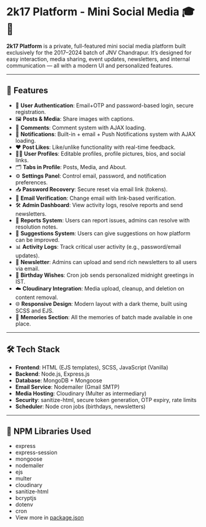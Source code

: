 # 2k17 Platform - Mini Social Media 🎓📱

**2k17 Platform** is a private, full-featured mini social media platform built exclusively for the 2017–2024 batch of JNV Chandrapur. It’s designed for easy interaction, media sharing, event updates, newsletters, and internal communication — all with a modern UI and personalized features.

---

## 🚀 Features

- 🔐 **User Authentication**: Email+OTP and password-based login, secure registration.
- 🖼️ **Posts & Media**: Share images with captions.
- 💬 **Comments**: Comment system with AJAX loading.
- 🔔 **Notifications**: Built-in + email + Push Notifications system with AJAX loading.
- ❤️ **Post Likes**: Like/unlike functionality with real-time feedback.
- 🧑‍💼 **User Profiles**: Editable profiles, profile pictures, bios, and social links.
- 🗂️ **Tabs in Profile**: Posts, Media, and About.
- ⚙️ **Settings Panel**: Control email, password, and notification preferences.
- 📥 **Password Recovery**: Secure reset via email link (tokens).
- 📩 **Email Verification**: Change email with link-based verification.
- 🛠️ **Admin Dashboard**: View activity logs, resolve reports and send newsletters.
- 📝 **Reports System**: Users can report issues, admins can resolve with resolution notes.
- 📝 **Suggestions System**: Users can give suggestions on how platform can be improved.
- 📊 **Activity Logs**: Track critical user activity (e.g., password/email updates).
- 📧 **Newsletter**: Admins can upload and send rich newsletters to all users via email.
- 📅 **Birthday Wishes**: Cron job sends personalized midnight greetings in IST.
- ☁️ **Cloudinary Integration**: Media upload, cleanup, and deletion on content removal.
- 🌐 **Responsive Design**: Modern layout with a dark theme, built using SCSS and EJS.
- 📂 **Memories Section**: All the memories of batch made available in one place.

---

## 🛠️ Tech Stack

- **Frontend**: HTML (EJS templates), SCSS, JavaScript (Vanilla)
- **Backend**: Node.js, Express.js
- **Database**: MongoDB + Mongoose
- **Email Service**: Nodemailer (Gmail SMTP)
- **Media Hosting**: Cloudinary (Multer as intermediary)
- **Security**: sanitize-html, secure token generation, OTP expiry, rate limits
- **Scheduler**: Node cron jobs (birthdays, newsletters)

---

## 🔎 NPM Libraries Used

- express
- express-session
- mongoose
- nodemailer
- ejs
- multer
- cloudinary
- sanitize-html
- bcryptjs
- dotenv
- cron
- View more in [package.json](https://github.com/ujwalwadhai/2k17/blob/master/package.json)
